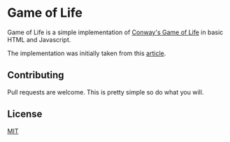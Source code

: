 # Game of Life

Game of Life is a simple implementation of [Conway's Game of Life](https://en.wikipedia.org/wiki/Conway%27s_Game_of_Life) in basic HTML and Javascript.

The implementation was initially taken from this [article](https://medium.com/javascript-in-plain-english/the-game-of-life-using-javascript-fc1aaec8274f).

## Contributing
Pull requests are welcome. This is pretty simple so do what you will.

## License
[MIT](https://choosealicense.com/licenses/mit/)